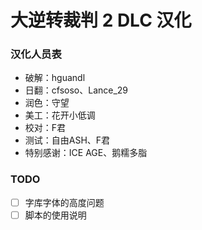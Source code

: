 # 大逆转裁判 2 DLC 汉化

### 汉化人员表

- 破解：hguandl
- 日翻：cfsoso、Lance_29
- 润色：守望
- 美工：花开小低调
- 校对：F君
- 测试：自由ASH、F君
- 特别感谢：ICE AGE、鹅糯多脂

### TODO

- [ ] 字库字体的高度问题
- [ ] 脚本的使用说明
